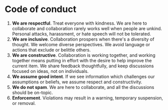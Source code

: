 # Code of conduct

1. **We are respectful**. Treat everyone with kindness. We are here to collaborate and collaboration rarely works well when people are unkind. Personal attacks, harassment, or hate speech will not be tolerated.
2. **We are inclusive**. Collaboration prospers when there's a diversity of thought. We welcome diverse perspectives. We avoid language or actions that exclude or belittle others.
3. **We are constructive**. Collaboration is working together, and working together means putting in effort with the desire to help improve the current item. We share feedback thoughtfully, and keep discussions focused on ideas, not on individuals.
4. **We assume good intent**. If we see information which challenges our assumptions or beliefs, we assume respect and constructivity.
5. **We do not spam**. We are here to collaborate, and all the discussions should be on-topic.
6. **Enforcement**. Violations may result in a warning, temporary suspension, or removal.